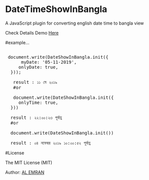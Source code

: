 # DateTimeShowInBangla 
<p>A JavaScript plugin for converting english date time to bangla view</p>

 <p>Check Details Demo <a target="_blank" href="https://codepen.io/emrancu/pen/QegxwN?editors=1010">Here</a></p>
  
<div class="highlight highlight-text-html-basic">


#example...
 
 
<pre>

 document.write(DateShowInBangla.init({
      myDate: '05-11-2019',
     onlyDate: true,
  }));
   
   result : ১১ মে ২০১৯
   #or
   
   document.write(DateShowInBangla.init({
     onlyTime: true,
  }))
  
  result : ২২:০০:২৩ পূর্বাহ্ণ
  #or
  
  document.write(DateShowInBangla.init())
  
  result : ০৪ নভেম্বর ২০১৯ ১০:০০:৫২ পূর্বাহ্ণ
</pre>

  
#License
<p>The MIT License (MIT)</p>

<p>Author: <a href="https://alemran.me">AL EMRAN</a></p>
